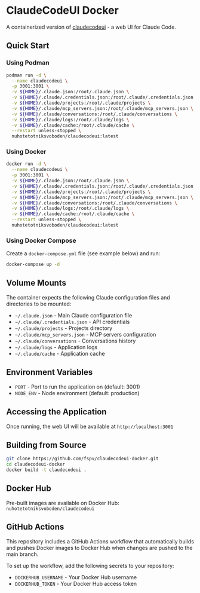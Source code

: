 # ClaudeCodeUI Docker

A containerized version of [claudecodeui](https://github.com/siteboon/claudecodeui) - a web UI for Claude Code.

## Quick Start

### Using Podman

```bash
podman run -d \
  --name claudecodeui \
  -p 3001:3001 \
  -v ${HOME}/.claude.json:/root/.claude.json \
  -v ${HOME}/.claude/.credentials.json:/root/.claude/.credentials.json \
  -v ${HOME}/.claude/projects:/root/.claude/projects \
  -v ${HOME}/.claude/mcp_servers.json:/root/.claude/mcp_servers.json \
  -v ${HOME}/.claude/conversations:/root/.claude/conversations \
  -v ${HOME}/.claude/logs:/root/.claude/logs \
  -v ${HOME}/.claude/cache:/root/.claude/cache \
  --restart unless-stopped \
  nuhotetotniksvoboden/claudecodeui:latest
```

### Using Docker

```bash
docker run -d \
  --name claudecodeui \
  -p 3001:3001 \
  -v ${HOME}/.claude.json:/root/.claude.json \
  -v ${HOME}/.claude/.credentials.json:/root/.claude/.credentials.json \
  -v ${HOME}/.claude/projects:/root/.claude/projects \
  -v ${HOME}/.claude/mcp_servers.json:/root/.claude/mcp_servers.json \
  -v ${HOME}/.claude/conversations:/root/.claude/conversations \
  -v ${HOME}/.claude/logs:/root/.claude/logs \
  -v ${HOME}/.claude/cache:/root/.claude/cache \
  --restart unless-stopped \
  nuhotetotniksvoboden/claudecodeui:latest
```

### Using Docker Compose

Create a `docker-compose.yml` file (see example below) and run:

```bash
docker-compose up -d
```

## Volume Mounts

The container expects the following Claude configuration files and directories to be mounted:

- `~/.claude.json` - Main Claude configuration file
- `~/.claude/.credentials.json` - API credentials
- `~/.claude/projects` - Projects directory
- `~/.claude/mcp_servers.json` - MCP servers configuration
- `~/.claude/conversations` - Conversations history
- `~/.claude/logs` - Application logs
- `~/.claude/cache` - Application cache

## Environment Variables

- `PORT` - Port to run the application on (default: 3001)
- `NODE_ENV` - Node environment (default: production)

## Accessing the Application

Once running, the web UI will be available at `http://localhost:3001`

## Building from Source

```bash
git clone https://github.com/fspv/claudecodeui-docker.git
cd claudecodeui-docker
docker build -t claudecodeui .
```

## Docker Hub

Pre-built images are available on Docker Hub: `nuhotetotniksvoboden/claudecodeui`

## GitHub Actions

This repository includes a GitHub Actions workflow that automatically builds and pushes Docker images to Docker Hub when changes are pushed to the main branch.

To set up the workflow, add the following secrets to your repository:
- `DOCKERHUB_USERNAME` - Your Docker Hub username
- `DOCKERHUB_TOKEN` - Your Docker Hub access token